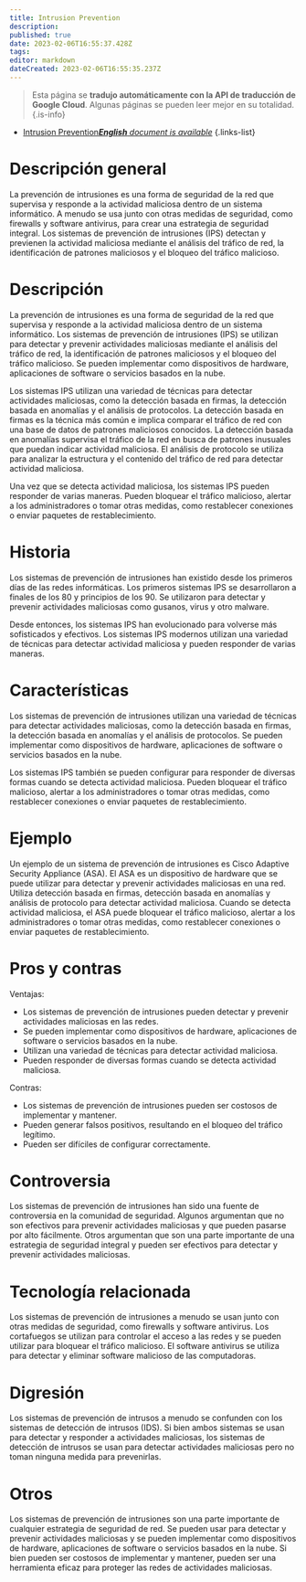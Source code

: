 ```yaml
---
title: Intrusion Prevention
description: 
published: true
date: 2023-02-06T16:55:37.428Z
tags: 
editor: markdown
dateCreated: 2023-02-06T16:55:35.237Z
---
```


> Esta página se **tradujo automáticamente con la API de traducción de Google Cloud**.
Algunas páginas se pueden leer mejor en su totalidad.{.is-info}



- [Intrusion Prevention***English** document is available*](/en/Knowledge-base/Dictionary/intrusion-prevention)
{.links-list}


# Descripción general
La prevención de intrusiones es una forma de seguridad de la red que supervisa y responde a la actividad maliciosa dentro de un sistema informático. A menudo se usa junto con otras medidas de seguridad, como firewalls y software antivirus, para crear una estrategia de seguridad integral. Los sistemas de prevención de intrusiones (IPS) detectan y previenen la actividad maliciosa mediante el análisis del tráfico de red, la identificación de patrones maliciosos y el bloqueo del tráfico malicioso.

# Descripción
La prevención de intrusiones es una forma de seguridad de la red que supervisa y responde a la actividad maliciosa dentro de un sistema informático. Los sistemas de prevención de intrusiones (IPS) se utilizan para detectar y prevenir actividades maliciosas mediante el análisis del tráfico de red, la identificación de patrones maliciosos y el bloqueo del tráfico malicioso. Se pueden implementar como dispositivos de hardware, aplicaciones de software o servicios basados en la nube.

Los sistemas IPS utilizan una variedad de técnicas para detectar actividades maliciosas, como la detección basada en firmas, la detección basada en anomalías y el análisis de protocolos. La detección basada en firmas es la técnica más común e implica comparar el tráfico de red con una base de datos de patrones maliciosos conocidos. La detección basada en anomalías supervisa el tráfico de la red en busca de patrones inusuales que puedan indicar actividad maliciosa. El análisis de protocolo se utiliza para analizar la estructura y el contenido del tráfico de red para detectar actividad maliciosa.

Una vez que se detecta actividad maliciosa, los sistemas IPS pueden responder de varias maneras. Pueden bloquear el tráfico malicioso, alertar a los administradores o tomar otras medidas, como restablecer conexiones o enviar paquetes de restablecimiento.

# Historia
Los sistemas de prevención de intrusiones han existido desde los primeros días de las redes informáticas. Los primeros sistemas IPS se desarrollaron a finales de los 80 y principios de los 90. Se utilizaron para detectar y prevenir actividades maliciosas como gusanos, virus y otro malware.

Desde entonces, los sistemas IPS han evolucionado para volverse más sofisticados y efectivos. Los sistemas IPS modernos utilizan una variedad de técnicas para detectar actividad maliciosa y pueden responder de varias maneras.

# Características
Los sistemas de prevención de intrusiones utilizan una variedad de técnicas para detectar actividades maliciosas, como la detección basada en firmas, la detección basada en anomalías y el análisis de protocolos. Se pueden implementar como dispositivos de hardware, aplicaciones de software o servicios basados en la nube.

Los sistemas IPS también se pueden configurar para responder de diversas formas cuando se detecta actividad maliciosa. Pueden bloquear el tráfico malicioso, alertar a los administradores o tomar otras medidas, como restablecer conexiones o enviar paquetes de restablecimiento.

# Ejemplo
Un ejemplo de un sistema de prevención de intrusiones es Cisco Adaptive Security Appliance (ASA). El ASA es un dispositivo de hardware que se puede utilizar para detectar y prevenir actividades maliciosas en una red. Utiliza detección basada en firmas, detección basada en anomalías y análisis de protocolo para detectar actividad maliciosa. Cuando se detecta actividad maliciosa, el ASA puede bloquear el tráfico malicioso, alertar a los administradores o tomar otras medidas, como restablecer conexiones o enviar paquetes de restablecimiento.

# Pros y contras
Ventajas:
- Los sistemas de prevención de intrusiones pueden detectar y prevenir actividades maliciosas en las redes.
- Se pueden implementar como dispositivos de hardware, aplicaciones de software o servicios basados en la nube.
- Utilizan una variedad de técnicas para detectar actividad maliciosa.
- Pueden responder de diversas formas cuando se detecta actividad maliciosa.

Contras:
- Los sistemas de prevención de intrusiones pueden ser costosos de implementar y mantener.
- Pueden generar falsos positivos, resultando en el bloqueo del tráfico legítimo.
- Pueden ser difíciles de configurar correctamente.

# Controversia
Los sistemas de prevención de intrusiones han sido una fuente de controversia en la comunidad de seguridad. Algunos argumentan que no son efectivos para prevenir actividades maliciosas y que pueden pasarse por alto fácilmente. Otros argumentan que son una parte importante de una estrategia de seguridad integral y pueden ser efectivos para detectar y prevenir actividades maliciosas.

# Tecnología relacionada
Los sistemas de prevención de intrusiones a menudo se usan junto con otras medidas de seguridad, como firewalls y software antivirus. Los cortafuegos se utilizan para controlar el acceso a las redes y se pueden utilizar para bloquear el tráfico malicioso. El software antivirus se utiliza para detectar y eliminar software malicioso de las computadoras.

# Digresión
Los sistemas de prevención de intrusos a menudo se confunden con los sistemas de detección de intrusos (IDS). Si bien ambos sistemas se usan para detectar y responder a actividades maliciosas, los sistemas de detección de intrusos se usan para detectar actividades maliciosas pero no toman ninguna medida para prevenirlas.

# Otros
Los sistemas de prevención de intrusiones son una parte importante de cualquier estrategia de seguridad de red. Se pueden usar para detectar y prevenir actividades maliciosas y se pueden implementar como dispositivos de hardware, aplicaciones de software o servicios basados en la nube. Si bien pueden ser costosos de implementar y mantener, pueden ser una herramienta eficaz para proteger las redes de actividades maliciosas.